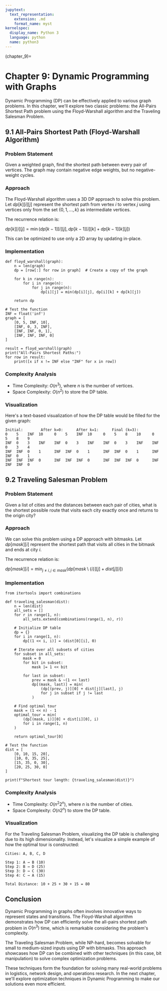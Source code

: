 ```yaml
---
jupytext:
  text_representation:
    extension: .md
    format_name: myst
kernelspec:
  display_name: Python 3
  language: python
  name: python3
---
```


(chapter_9)=

# Chapter 9: Dynamic Programming with Graphs

Dynamic Programming (DP) can be effectively applied to various graph problems. In this chapter, we'll explore two classic problems: the All-Pairs Shortest Path problem using the Floyd-Warshall algorithm and the Traveling Salesman Problem.

## 9.1 All-Pairs Shortest Path (Floyd-Warshall Algorithm)

### Problem Statement

Given a weighted graph, find the shortest path between every pair of vertices. The graph may contain negative edge weights, but no negative-weight cycles.

### Approach

The Floyd-Warshall algorithm uses a 3D DP approach to solve this problem. Let $dp[k][i][j]$ represent the shortest path from vertex $i$ to vertex $j$ using vertices only from the set $\{0, 1, ..., k\}$ as intermediate vertices.

The recurrence relation is:

$dp[k][i][j] = \min(dp[k-1][i][j], dp[k-1][i][k] + dp[k-1][k][j])$

This can be optimized to use only a 2D array by updating in-place.

### Implementation

```{code-cell} python3
def floyd_warshall(graph):
    n = len(graph)
    dp = [row[:] for row in graph]  # Create a copy of the graph
    
    for k in range(n):
        for i in range(n):
            for j in range(n):
                dp[i][j] = min(dp[i][j], dp[i][k] + dp[k][j])
    
    return dp

# Test the function
INF = float('inf')
graph = [
    [0, 5, INF, 10],
    [INF, 0, 3, INF],
    [INF, INF, 0, 1],
    [INF, INF, INF, 0]
]

result = floyd_warshall(graph)
print("All-Pairs Shortest Paths:")
for row in result:
    print([x if x != INF else "INF" for x in row])
```

### Complexity Analysis

- Time Complexity: $O(n^3)$, where $n$ is the number of vertices.
- Space Complexity: $O(n^2)$ to store the DP table.

### Visualization

Here's a text-based visualization of how the DP table would be filled for the given graph:

```
Initial:        After k=0:      After k=1:      Final (k=3):
0    5    INF  10     0    5    INF  10     0    5    8    10     0    5    8    9
INF  0    3    INF    INF  0    3    INF    INF  0    3    INF    INF  0    3    4
INF  INF  0    1      INF  INF  0    1      INF  INF  0    1      INF  INF  0    1
INF  INF  INF  0      INF  INF  INF  0      INF  INF  INF  0      INF  INF  INF  0
```

## 9.2 Traveling Salesman Problem

### Problem Statement

Given a list of cities and the distances between each pair of cities, what is the shortest possible route that visits each city exactly once and returns to the origin city?

### Approach

We can solve this problem using a DP approach with bitmasks. Let $dp[mask][i]$ represent the shortest path that visits all cities in the bitmask and ends at city $i$.

The recurrence relation is:

$dp[mask][i] = \min_{j \neq i, j \in mask} (dp[mask \setminus \{i\}][j] + dist[j][i])$

### Implementation

```python3
from itertools import combinations

def traveling_salesman(dist):
    n = len(dist)
    all_sets = []
    for r in range(1, n):
        all_sets.extend(combinations(range(1, n), r))
    
    # Initialize DP table
    dp = {}
    for i in range(1, n):
        dp[(1 << i, i)] = (dist[0][i], 0)
    
    # Iterate over all subsets of cities
    for subset in all_sets:
        mask = 0
        for bit in subset:
            mask |= 1 << bit
        
        for last in subset:
            prev = mask & ~(1 << last)
            dp[(mask, last)] = min(
                (dp[(prev, j)][0] + dist[j][last], j)
                for j in subset if j != last
            )
    
    # Find optimal tour
    mask = (1 << n) - 1
    optimal_tour = min(
        (dp[(mask, i)][0] + dist[i][0], i)
        for i in range(1, n)
    )
    
    return optimal_tour[0]

# Test the function
dist = [
    [0, 10, 15, 20],
    [10, 0, 35, 25],
    [15, 35, 0, 30],
    [20, 25, 30, 0]
]

print(f"Shortest tour length: {traveling_salesman(dist)}")
```

### Complexity Analysis

- Time Complexity: $O(n^2 2^n)$, where $n$ is the number of cities.
- Space Complexity: $O(n 2^n)$ to store the DP table.

### Visualization

For the Traveling Salesman Problem, visualizing the DP table is challenging due to its high dimensionality. Instead, let's visualize a simple example of how the optimal tour is constructed:

```
Cities: A, B, C, D

Step 1: A → B (10)
Step 2: B → D (25)
Step 3: D → C (30)
Step 4: C → A (15)

Total Distance: 10 + 25 + 30 + 15 = 80
```

## Conclusion

Dynamic Programming in graphs often involves innovative ways to represent states and transitions. The Floyd-Warshall algorithm demonstrates how DP can efficiently solve the all-pairs shortest path problem in $O(n^3)$ time, which is remarkable considering the problem's complexity.

The Traveling Salesman Problem, while NP-hard, becomes solvable for small to medium-sized inputs using DP with bitmasks. This approach showcases how DP can be combined with other techniques (in this case, bit manipulation) to solve complex optimization problems.

These techniques form the foundation for solving many real-world problems in logistics, network design, and operations research. In the next chapter, we'll explore optimization techniques in Dynamic Programming to make our solutions even more efficient.